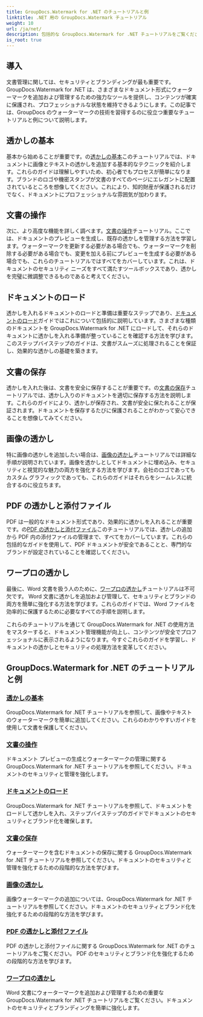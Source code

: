 ```yaml
---
title: GroupDocs.Watermark for .NET のチュートリアルと例
linktitle: .NET 用の GroupDocs.Watermark チュートリアル
weight: 10
url: /ja/net/
description: 包括的な GroupDocs.Watermark for .NET チュートリアルをご覧ください。ステップバイステップのガイドを使用して、さまざまなドキュメント形式でウォーターマークを追加、管理、保護する方法を学びます。
is_root: true
---
```

## 導入

文書管理に関しては、セキュリティとブランディングが最も重要です。 GroupDocs.Watermark for .NET は、さまざまなドキュメント形式にウォーターマークを追加および管理するための強力なツールを提供し、コンテンツが確実に保護され、プロフェッショナルな状態を維持できるようにします。この記事では、GroupDocs のウォーターマークの技術を習得するのに役立つ重要なチュートリアルと例について説明します。

## 透かしの基本

基本から始めることが重要です。の[透かしの基本](./watermarking-basics/)このチュートリアルでは、ドキュメントに画像とテキストの透かしを追加する基本的なテクニックを紹介します。これらのガイドは理解しやすいため、初心者でもプロセスが簡単になります。ブランドのロゴや機密スタンプが文書のすべてのページにエレガントに配置されているところを想像してください。これにより、知的財産が保護されるだけでなく、ドキュメントにプロフェッショナルな雰囲気が加わります。

## 文書の操作

次に、より高度な機能を詳しく調べます。[文書の操作](./document-manipulation/)チュートリアル。ここでは、ドキュメントのプレビューを生成し、既存の透かしを管理する方法を学習します。ウォーターマークを更新する必要がある場合でも、ウォーターマークを削除する必要がある場合でも、変更を加える前にプレビューを生成する必要がある場合でも、これらのチュートリアルではすべてをカバーしています。これは、ドキュメントのセキュリティ ニーズをすべて満たすツールボックスであり、透かしを完璧に微調整できるものであると考えてください。

## ドキュメントのロード

透かしを入れるドキュメントのロードと準備は重要なステップであり、[ドキュメントのロード](./document-loadings/)ガイドではこれについて包括的に説明しています。さまざまな種類のドキュメントを GroupDocs.Watermark for .NET にロードして、それらのドキュメントに透かしを入れる準備が整っていることを確認する方法を学びます。このステップバイステップのガイドは、文書がスムーズに処理されることを保証し、効果的な透かしの基礎を築きます。

## 文書の保存

透かしを入れた後は、文書を安全に保存することが重要です。の[文書の保存](./document-savings/)チュートリアルでは、透かし入りのドキュメントを適切に保存する方法を説明します。これらのガイドにより、透かしが保存され、文書が安全に保たれることが保証されます。ドキュメントを保存するたびに保護されることがわかって安心できることを想像してみてください。

## 画像の透かし

特に画像の透かしを追加したい場合は、[画像の透かし](./image-watermarkings/)チュートリアルでは詳細な手順が説明されています。画像を透かしとしてドキュメントに埋め込み、セキュリティと視覚的な魅力の両方を強化する方法を学びます。会社のロゴであってもカスタム グラフィックであっても、これらのガイドはそれらをシームレスに統合するのに役立ちます。

## PDF の透かしと添付ファイル

PDF は一般的なドキュメント形式であり、効果的に透かしを入れることが重要です。の[PDF の透かしと添付ファイル](./pdf-watermarking-attachments/)このチュートリアルでは、透かしの追加から PDF 内の添付ファイルの管理まで、すべてをカバーしています。これらの包括的なガイドを使用して、PDF ドキュメントが安全であることと、専門的なブランドが設定されていることを確認してください。

## ワープロの透かし

最後に、Word 文書を扱う人のために、[ワープロの透かし](./word-processing-watermarkings/)チュートリアルは不可欠です。 Word 文書に透かしを追加および管理して、セキュリティとブランドの両方を簡単に強化する方法を学びます。これらのガイドでは、Word ファイルを効率的に保護するために必要なすべての手順を説明します。

これらのチュートリアルを通じて GroupDocs.Watermark for .NET の使用方法をマスターすると、ドキュメント管理機能が向上し、コンテンツが安全でプロフェッショナルに表示されるようになります。今すぐこれらのガイドを学習し、ドキュメントの透かしとセキュリティの処理方法を変革してください。
## GroupDocs.Watermark for .NET のチュートリアルと例 
### [透かしの基本](./watermarking-basics/)
GroupDocs.Watermark for .NET チュートリアルを参照して、画像やテキストのウォーターマークを簡単に追加してください。これらのわかりやすいガイドを使用して文書を保護してください。
### [文書の操作](./document-manipulation/)
ドキュメント プレビューの生成とウォーターマークの管理に関する GroupDocs.Watermark for .NET チュートリアルを参照してください。ドキュメントのセキュリティと管理を強化します。
### [ドキュメントのロード](./document-loadings/)
GroupDocs.Watermark for .NET チュートリアルを参照して、ドキュメントをロードして透かしを入れ、ステップバイステップのガイドでドキュメントのセキュリティとブランド化を確保します。
### [文書の保存](./document-savings/)
ウォーターマークを含むドキュメントの保存に関する GroupDocs.Watermark for .NET チュートリアルを参照してください。ドキュメントのセキュリティと管理を強化するための段階的な方法を学びます。
### [画像の透かし](./image-watermarkings/)
画像ウォーターマークの追加については、GroupDocs.Watermark for .NET チュートリアルを参照してください。ドキュメントのセキュリティとブランド化を強化するための段階的な方法を学びます。
### [PDF の透かしと添付ファイル](./pdf-watermarking-attachments/)
PDF の透かしと添付ファイルに関する GroupDocs.Watermark for .NET のチュートリアルをご覧ください。 PDF のセキュリティとブランド化を強化するための段階的な方法を学びます。
### [ワープロの透かし](./word-processing-watermarkings/)
Word 文書にウォーターマークを追加および管理するための重要な GroupDocs.Watermark for .NET チュートリアルをご覧ください。ドキュメントのセキュリティとブランディングを簡単に強化します。